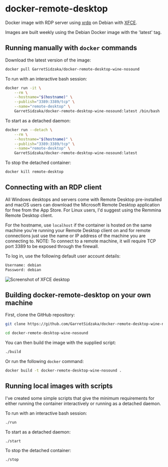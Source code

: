 # docker-remote-desktop

Docker image with RDP server using [xrdp](http://xrdp.org) on Debian with [XFCE](https://xfce.org).

Images are built weekly using the Debian Docker image with the 'latest' tag.

## Running manually with `docker` commands

Download the latest version of the image:

```bash
docker pull GarretSidzaka/docker-remote-desktop-wine-nosound
```

To run with an interactive bash session:

```bash
docker run -it \
    --rm \
    --hostname="$(hostname)" \
    --publish="3389:3389/tcp" \
    --name="remote-desktop" \
    GarretSidzaka/docker-remote-desktop-wine-nosound:latest /bin/bash
```

To start as a detached daemon:

```bash
docker run --detach \
    --rm \
    --hostname="$(hostname)" \
    --publish="3389:3389/tcp" \
    --name="remote-desktop" \
    GarretSidzaka/docker-remote-desktop-wine-nosound:latest
```

To stop the detached container:

```bash
docker kill remote-desktop
```

## Connecting with an RDP client

All Windows desktops and servers come with Remote Desktop pre-installed and macOS users can download the Microsoft Remote Desktop application for free from the App Store.  For Linux users, I'd suggest using the Remmina Remote Desktop client.

For the hostname, use `localhost` if the container is hosted on the same machine you're running your Remote Desktop client on and for remote connections just use the name or IP address of the machine you are connecting to.
NOTE: To connect to a remote machine, it will require TCP port 3389 to be exposed through the firewall.

To log in, use the following default user account details:

```bash
Username: debian
Password: debian
```

![Screenshot of XFCE desktop](https://raw.githubusercontent.com/ilichevns/docker-remote-desktop/master/screenshot_2.png)

## Building docker-remote-desktop on your own machine

First, clone the GitHub repository:

```bash
git clone https://github.com/GarretSidzaka/docker-remote-desktop-wine-nosound.git

cd docker-remote-desktop-wine-nosound
```

You can then build the image with the supplied script:

```bash
./build
```

Or run the following `docker` command:

```bash
docker build -t docker-remote-desktop-wine-nosound .
```

## Running local images with scripts

I've created some simple scripts that give the minimum requirements for either running the container interactively or running as a detached daemon.

To run with an interactive bash session:

```bash
./run
```

To start as a detached daemon:

```bash
./start
```

To stop the detached container:

```bash
./stop
```
